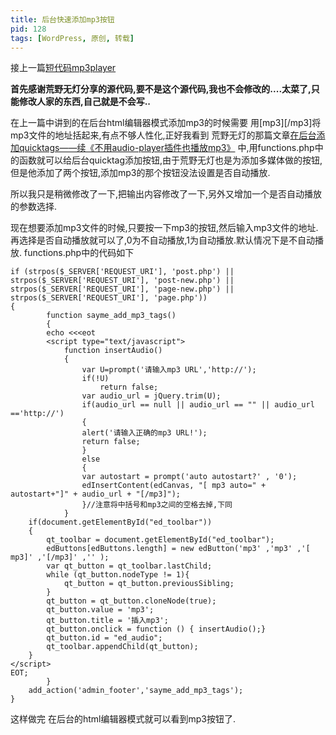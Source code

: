 ```yaml
---
title: 后台快速添加mp3按钮
pid: 128
tags: [WordPress, 原创, 转载]
---
```

接上一篇[短代码mp3player](/2011/05/shortcode-enable-mp3player.html)

**首先感谢荒野无灯分享的源代码,要不是这个源代码,我也不会修改的....太菜了,只能修改人家的东西,自己就是不会写..**

在上一篇中讲到的在后台html编辑器模式添加mp3的时候需要 用[mp3\]\[/mp3]将mp3文件的地址括起来,有点不够人性化,正好我看到 荒野无灯的那篇文章[在后台添加quicktags——续《不用audio-player插件也播放mp3》](http://www.ihacklog.com/wordpress/plugins/add-media-quicktags-for-wp.html) 中,用functions.php中的函数就可以给后台quicktag添加按钮,由于荒野无灯也是为添加多媒体做的按钮,但是他添加了两个按钮,添加mp3的那个按钮没法设置是否自动播放.

所以我只是稍微修改了一下,把输出内容修改了一下,另外又增加一个是否自动播放的参数选择.

现在想要添加mp3文件的时候,只要按一下mp3的按钮,然后输入mp3文件的地址.再选择是否自动播放就可以了,0为不自动播放,1为自动播放.默认情况下是不自动播放.
functions.php中的代码如下

    if (strpos($_SERVER['REQUEST_URI'], 'post.php') || strpos($_SERVER['REQUEST_URI'], 'post-new.php') || strpos($_SERVER['REQUEST_URI'], 'page-new.php') || strpos($_SERVER['REQUEST_URI'], 'page.php'))
    {
            function sayme_add_mp3_tags()
            {
            echo <<<eot
            <script type="text/javascript">
                function insertAudio()
                {
                    var U=prompt('请输入mp3 URL','http://');
                    if(!U)
                        return false;
                    var audio_url = jQuery.trim(U);
                    if(audio_url == null || audio_url == "" || audio_url =='http://')
                    {
                    alert('请输入正确的mp3 URL!');
                    return false;
                    }
                    else
                    {
                    var autostart = prompt('auto autostart?' , '0');
                    edInsertContent(edCanvas, "[ mp3 auto=" + autostart+"]" + audio_url + "[/mp3]");
                    }//注意将中括号和mp3之间的空格去掉,下同
                }
        if(document.getElementById("ed_toolbar"))
        {
            qt_toolbar = document.getElementById("ed_toolbar");
            edButtons[edButtons.length] = new edButton('mp3' ,'mp3' ,'[ mp3]' ,'[/mp3]' ,'' );
            var qt_button = qt_toolbar.lastChild;
            while (qt_button.nodeType != 1){
                qt_button = qt_button.previousSibling;
            }
            qt_button = qt_button.cloneNode(true);
            qt_button.value = 'mp3';
            qt_button.title = '插入mp3';
            qt_button.onclick = function () { insertAudio();}
            qt_button.id = "ed_audio";
            qt_toolbar.appendChild(qt_button);
        }
    </script>
    EOT;
            }
        add_action('admin_footer','sayme_add_mp3_tags');
    }
这样做完 在后台的html编辑器模式就可以看到mp3按钮了.
